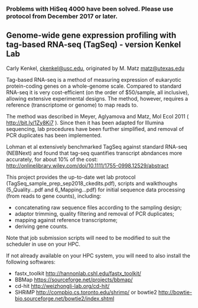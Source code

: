 ### Problems with HiSeq 4000 have been solved. Please use protocol from December 2017 or later.

Genome-wide gene expression profiling with tag-based RNA-seq (TagSeq) - version Kenkel Lab
------------------------------------------------------------

Carly Kenkel, ckenkel@usc.edu, originated by M. Matz matz@utexas.edu

Tag-based RNA-seq is a method of measuring expression of eukaryotic protein-coding genes on a whole-genome scale. Compared to standard RNA-seq it is very cost-efficient (on the order of $50/sample, all inclusive), allowing extensive experimental designs. The method, however, requires a reference (transcriptome or genome) to map reads to.  

The method was described in Meyer, Aglyamova and Matz, Mol Ecol 2011 ( http://bit.ly/1Zy8Ki7 ). Since then it has been adapted for Illumina sequencing, lab procedures have been further simplified, and removal of PCR duplicates has been implemented.

Lohman et al extensively benchmarked TagSeq against standard RNA-seq (NEBNext) and found that tag-seq quantifies transcript abndances more accurately, for about 10% of the cost: http://onlinelibrary.wiley.com/doi/10.1111/1755-0998.12529/abstract

This project provides the up-to-date wet lab protocol (TagSeq_sample_prep_sep2018_ckedits.pdf), scripts and walkthoughs (5_Quality...pdf and 6_Mapping...pdf) for initial sequence data processing (from reads to gene counts), including:
- concatenating raw sequence files according to the sampling design;
- adaptor trimming, quality filtering and removal of PCR duplicates;
- mapping against reference transcriptome;
- deriving gene counts.

Note that job submission scripts will need to be modified to suit the scheduler in use on your HPC.

If not already available on your HPC system, you will need to also install the following softwares:
- fastx_toolkit http://hannonlab.cshl.edu/fastx_toolkit/
- BBMap https://sourceforge.net/projects/bbmap/
- cd-hit http://weizhongli-lab.org/cd-hit/
- SHRiMP http://compbio.cs.toronto.edu/shrimp/ or bowtie2 http://bowtie-bio.sourceforge.net/bowtie2/index.shtml

